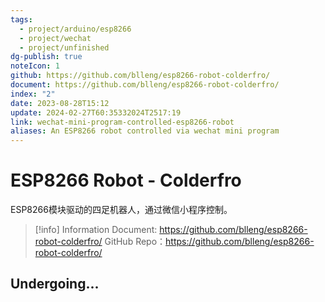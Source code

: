 ```yaml
---
tags:
  - project/arduino/esp8266
  - project/wechat
  - project/unfinished
dg-publish: true
noteIcon: 1
github: https://github.com/blleng/esp8266-robot-colderfro/
document: https://github.com/blleng/esp8266-robot-colderfro/
index: "2"
date: 2023-08-28T15:12
update: 2024-02-27T60:35332024T2517:19
link: wechat-mini-program-controlled-esp8266-robot
aliases: An ESP8266 robot controlled via wechat mini program
---
```


# ESP8266 Robot - Colderfro
ESP8266模块驱动的四足机器人，通过微信小程序控制。
>[!info] Information
>Document: https://github.com/blleng/esp8266-robot-colderfro/
>GitHub Repo：https://github.com/blleng/esp8266-robot-colderfro/

## Undergoing...

